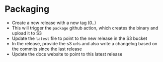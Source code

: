 Packaging
=========
- Create a new release with a new tag (0.<x>.<y>)
- This will trigger the `package` github action, which creates the binary and upload it to S3
- Update the `latest` file to point to the new release in the S3 bucket
- In the release, provide the s3 urls and also write a changelog based on the commits since the last release
- Update the docs website to point to this latest release
